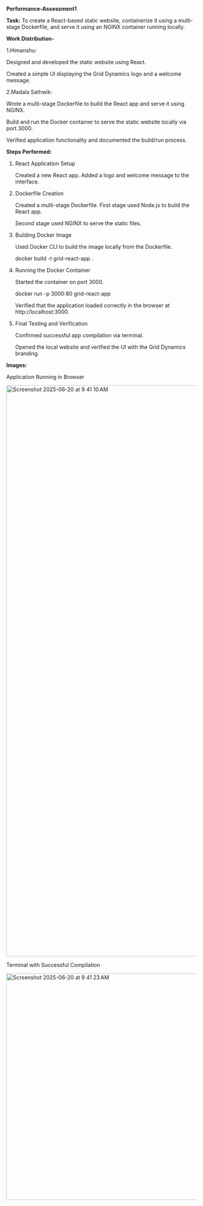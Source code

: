 **Performance-Assessment1**

**Task:**
To create a React-based static website, containerize it using a multi-stage Dockerfile, and serve it using an NGINX container running locally.

**Work Distribution-**

1.Himanshu:

Designed and developed the static website using React.

Created a simple UI displaying the Grid Dynamics logo and a welcome message.

2.Madala Sathwik:

Wrote a multi-stage Dockerfile to build the React app and serve it using NGINX.

Build and run the Docker container to serve the static website locally via port 3000.

Verified application functionality and documented the build/run process.

**Steps Performed:**

1. React Application Setup

   Created a new React app.
   Added a logo and welcome message to the interface.

2. Dockerfile Creation
   
   Created a multi-stage Dockerfile.
   First stage used Node.js to build the React app.

   Second stage used NGINX to serve the static files.

3. Building Docker Image
   
   Used Docker CLI to build the image locally from the Dockerfile.

   docker build -t grid-react-app .

4. Running the Docker Container
   
   Started the container on port 3000.

   docker run -p 3000:80 grid-react-app

   Verified that the application loaded correctly in the browser at http://localhost:3000.

5. Final Testing and Verification
   
   Confirmed successful app compilation via terminal.

   Opened the local website and verified the UI with the Grid Dynamics branding.

**Images:**

   Application Running in Browser

<img width="1509" alt="Screenshot 2025-06-20 at 9 41 10 AM" src="https://github.com/user-attachments/assets/7a4cceb4-6735-40a8-a907-2be77ea12433" />


   Terminal with Successful Compilation

<img width="599" alt="Screenshot 2025-06-20 at 9 41 23 AM" src="https://github.com/user-attachments/assets/0b3beb8e-2ecf-494a-8a2f-cd600416de81" />
